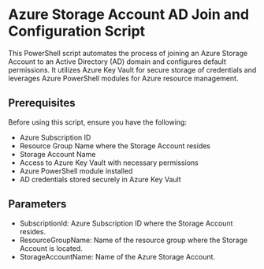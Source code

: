# Azure Storage Account AD Join and Configuration Script

This PowerShell script automates the process of joining an Azure Storage Account to an Active Directory (AD) domain and configures default permissions. It utilizes Azure Key Vault for secure storage of credentials and leverages Azure PowerShell modules for Azure resource management.

## Prerequisites

Before using this script, ensure you have the following:

- Azure Subscription ID
- Resource Group Name where the Storage Account resides
- Storage Account Name
- Access to Azure Key Vault with necessary permissions
- Azure PowerShell module installed
- AD credentials stored securely in Azure Key Vault

## Parameters

- SubscriptionId: Azure Subscription ID where the Storage Account resides.
- ResourceGroupName: Name of the resource group where the Storage Account is located.
- StorageAccountName: Name of the Azure Storage Account.
